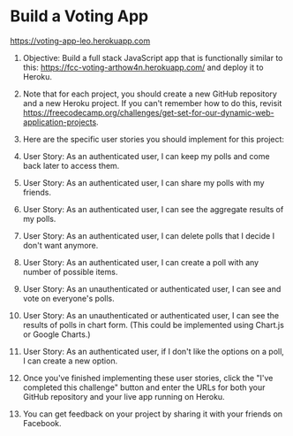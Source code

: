# Build a Voting App

https://voting-app-leo.herokuapp.com

1. Objective: Build a full stack JavaScript app that is functionally similar to this: https://fcc-voting-arthow4n.herokuapp.com/ and deploy it to Heroku.

2. Note that for each project, you should create a new GitHub repository and a new Heroku project. If you can't remember how to do this, revisit https://freecodecamp.org/challenges/get-set-for-our-dynamic-web-application-projects.

3. Here are the specific user stories you should implement for this project:

4. User Story: As an authenticated user, I can keep my polls and come back later to access them.

5. User Story: As an authenticated user, I can share my polls with my friends.

6. User Story: As an authenticated user, I can see the aggregate results of my polls.

7. User Story: As an authenticated user, I can delete polls that I decide I don't want anymore.

8. User Story: As an authenticated user, I can create a poll with any number of possible items.

9. User Story: As an unauthenticated or authenticated user, I can see and vote on everyone's polls.

10. User Story: As an unauthenticated or authenticated user, I can see the results of polls in chart form. (This could be implemented using Chart.js or Google Charts.)

11. User Story: As an authenticated user, if I don't like the options on a poll, I can create a new option.

12. Once you've finished implementing these user stories, click the "I've completed this challenge" button and enter the URLs for both your GitHub repository and your live app running on Heroku.

13. You can get feedback on your project by sharing it with your friends on Facebook.